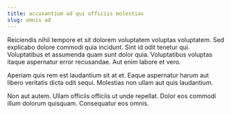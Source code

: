 ```yaml
---
title: accusantium ad qui officiis molestias
slug: omnis ad
---
```


Reiciendis nihil tempore et sit dolorem voluptatem voluptas voluptatem. Sed explicabo dolore commodi quia incidunt. Sint id odit tenetur qui. Voluptatibus et assumenda quam sunt dolor quia. Voluptatibus voluptas itaque aspernatur error recusandae. Aut enim labore et vero.

Aperiam quis rem est laudantium sit at et. Eaque aspernatur harum aut libero veritatis dicta odit sequi. Molestias non ullam aut quis laudantium.

Non aut autem. Ullam officiis officiis ut unde repellat. Dolor eos commodi illum dolorum quisquam. Consequatur eos omnis.
